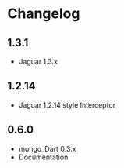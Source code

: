 # Changelog

## 1.3.1

+ Jaguar 1.3.x

## 1.2.14

+ Jaguar 1.2.14 style Interceptor

## 0.6.0

- mongo_Dart 0.3.x
- Documentation